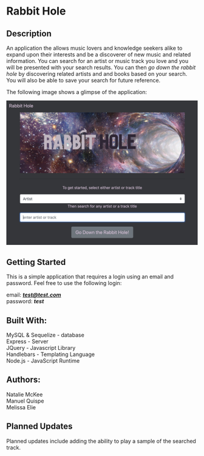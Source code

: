 # Rabbit Hole

## Description

An application the allows music lovers and knowledge seekers alike to expand upon their interests and be a discoverer of new music and related information. You can search for an artist or music track you love and you will be presented with your search results. You can then *go down the rabbit hole* by discovering related artists and and books based on your search. You will also be able to save your search for future reference. 

The following image shows a glimpse of the application:

![Screenshot](public/assets/Screenshot.png)

## Getting Started

This is a simple application that requires a login using an email and password. Feel free to use the following login:

email: ***test@test.com*** <br>
password: ***test***

## Built With:

MySQL & Sequelize - database<br>
Express - Server<br>
JQuery - Javascript Library<br>
Handlebars - Templating Language<br>
Node.js - JavaScript Runtime

## Authors:
Natalie McKee <br>
Manuel Quispe<br>
Melissa Elie
<br>

## Planned Updates

Planned updates include adding the ability to play a sample of the searched track.
